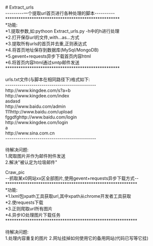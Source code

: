 <html>
<body>
<p>
# Extract_urls<br/>
---------一个提取url首页进行各种处理的脚本----------<br/>
****************************************************<br/>
*功能: <br/>
*1.提取参数,如:pythoon Extract_urls.py -h中的h进行处理<br/>                 
*2.打开保存url的文件,with...as...方式<br/>
*3.提取所有urls的首页并去重,正则表达式<br/>
*4.将首页地址保存到数据库(MySql/MongoDB)<br/>
*5.gevent+requests异步下载首页内容html<br/>
*6.将首页内容html通过smtp邮件发送<br/>
****************************************************<br/>
<br/>
urls.txt文件(与脚本在相同路径下)格式如下:<br/>
---------------------------------------------<br/>
http://www.kingdee.com/s?a=b<br/>
http://www.kingdee.com/index<br/>
asdasd<br/>
http://www.baidu.com/admin<br/>
111http://www.baidu.com/upload<br/>
fggdfghttp://www.baidu.com/login<br/>
http://www.kingdee.com/login<br/>
a<br/>
http://www.sina.com.cn<br/>
---------------------------------------------<br/>
<br/>
待解决问题:<br/>
1.爬取图片并作为邮件附件发送<br/>
2.解决"被认定为垃圾邮件"<br/>
</p>
<p>
<h>Craw_pic<br/>
--抓取某x0网站xx区全部图片,使用gevent+requests异步下载方式--</h>
************************************************************<br/>
*功能: <br/>
*1.lxml包xpath工具获取url,其中xpath从chrome开发者工具获取<br/>
*2.使requests下载<br/>
*3.正则爬取url所有图片<br/>
*4.异步IO处理图片下载任务<br/>
************************************************************<br/>
<br/>
待解决问题:<br/>
1.处理内容重复的图片
2.网址挂掉如何使用它的备用网站(代码已写等它挂)
</p>
</body>
</html>

